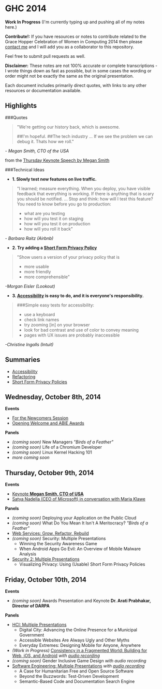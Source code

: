 # GHC 2014

**Work In Progress**
(I'm currently typing up and pushing all of my notes here.)

**Contribute!:**
If you have resources or notes to contribute related to the
Grace Hopper Celebration of Women in Computing 2014 then please
[contact me][contact-me] and I will add you as a collaborator to this repository.

Feel free to submit pull requests as well.

[contact-me]: http://www.flarnie.com/contact

**Disclaimer:**
These notes are not 100% accurate or complete transcriptions -
I wrote things down as fast as possible, but in some cases the wording
or order might not be exactly the same as the original presentation.

Each document includes primarily direct quotes, with
links to any other resources or documentation available.

## Highlights

###Quotes
>"We're getting our history back,
>which is awesome.
>
>##I'm hopeful.
>##The tech industry ...  If we see the problem we can debug it.  Thats how we roll."

*- Megan Smith, CTO of the USA*

from the [Thursday Keynote Speech by Megan Smith][thurs-keynote-megan-smith]

###Technical Ideas

 * **1. Slowly test new features on live traffic.**

> "I learned; measure everything.
> When you deploy,
> you have visible feedback that everything is working.
> If there is anything that is scary you should be notified.
> ...
> Stop and think:
> how will I test this feature?
> You need to know before you go to production:
>  * what are you testing
>  * how will you test it on staging
>  * how will you test it on production
>  * how will you roll it back"

*- Barbara Raitz (Airbnb)*

 * **2. Try adding a [Short Form Privacy Policy][short-form-priv-pol-summary]**

> "Show users a version of your privacy policy that is
> * more usable
> * more friendly
> * more comprehensible"

*-Morgan Eisler (Lookout)*

[short-form-priv-pol-summary]: ../tech_summaries/privacy_summary.md

 * **3. [Accessibility][accessibility-summary] is easy to do, and it is everyone's responsibility.**

> ###Simple easy tests for accessibility:
>   - use a keyboard
>   - check link names
>   - try zooming [in] on your browser
>   - look for bad contrast and use of color to convey meaning
>   - pages with UX issues are probably inaccessible

*-Christine Ingalls (Intuit)*

## Summaries
 * [Accessibility][accessibility-summary]
 * [Refactoring][refactoring-summary]
 * [Short Form Privacy Policies][privacy-summary]

[accessibility-summary]: tech_summaries/accessibility_summary.md
[refactoring-summary]: tech_summaries/refactoring_summary.md
[privacy-summary]: tech_summaries/privacy_summary.md

## Wednesday, October 8th, 2014
**Events**
 * [For the Newcomers Session][weds-newcomers-session]
 * [Opening Welcome and ABIE Awards][weds-opening-welcome-and-abie-awards]

**Panels**
 * *(coming soon)* New Managers *"Birds of a Feather"*
 * *(coming soon)* Life of a Chromium Developer
 * *(coming soon)* Linux Kernel Hacking 101
 * *more coming soon*

[weds-newcomers-session]: weds/newcomers_session.md
[weds-opening-welcome-and-abie-awards]: weds/opening_session_and_abie_awards.md

## Thursday, October 9th, 2014
**Events**
 * [Keynote **Megan Smith, CTO of USA**][thurs-keynote-megan-smith]
 * [Satya Nadella (CEO of Microsoft) in conversation with Maria Klawe][thurs-satya-nadella-and-maria-klawe]

**Panels**
 * *(coming soon)* Deploying your Application on the Public Cloud
 * *(coming soon)* What Do You Mean It Isn't A Meritocracy? *"Birds of a Feather"*
 * [Web Services: Grow, Refactor, Rebuild][web-services-panel]
 * *(coming soon)* Security: Multiple Presentations
   - Winning the Security Awareness Game
   - When Android Apps Go Evil: An Overview of Mobile Malware Analysis
 * [Security 2: Multiple Presentations][security-2-panel]
   - Visualizing Privacy: Using (Usable) Short Form Privacy Policies

[thurs-keynote-megan-smith]: thurs/keynote_megan_smith.md
[thurs-satya-nadella-and-maria-klawe]: thurs/satya_nadella_and_maria_klawe.md
[web-services-panel]: thurs/web_services_grow_refactor_rebuild.md
[security-2-panel]: thurs/security_presentations_2.md

## Friday, October 10th, 2014
**Events**
 * *(coming soon)* Awards Presentation and Keynote **Dr. Arati Prabhakar, Director of DARPA**

**Panels**
 * [HCI: Multiple Presentations][hci-presentations]
   - Digital City: Advancing the Online Presence for a Municipal Government
   - Accessible Websites Are Always Ugly and Other Myths
   - Everyday Extremes: Designing Mobile for Anyone, Anywhere
 * *(Work in Progress)* [Consistency in a Fragmented World: Building for Web, iOS, and Android][consist-frag] *with [audio recording][audio-consist-frag]*
 * *(coming soon)* Gender Inclusive Game Design *with audio recording*
 * [Software Engineering: Multiple Presentations][soft-eng-presentations] *with [audio recording][audio-soft-eng]*
   - A Case for Humanitarian Free and Open Source Software
   - Beyond the Buzzwords: Test-Driven Development
   - Semantic-Based Code and Documentation Search Engine

[audio-consist-frag]: https://soundcloud.com/paradasia/14-10-10-consistency-in-a-fragmented-world
[audio-soft-eng]: https://soundcloud.com/paradasia/14-10-10-software-engineering

[hci-presentations]: fri/HCI_presentations_friday.md
[consist-frag]: fri/consistency_in_frag_world.md
[soft-eng-presentations]: fri/software_eng_presentations_friday.md
